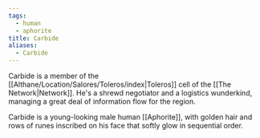 ```yaml
---
tags:
  - human
  - aphorite
title: Carbide
aliases:
  - Carbide
---
```


Carbide is a member of the [[Althane/Location/Salores/Toleros/index|Toleros]] cell of the [[The Network|Network]]. He's a shrewd negotiator and a logistics wunderkind, managing a great deal of information flow for the region.

Carbide is a young-looking male human [[Aphorite]], with golden hair and rows of runes inscribed on his face that softly glow in sequential order.